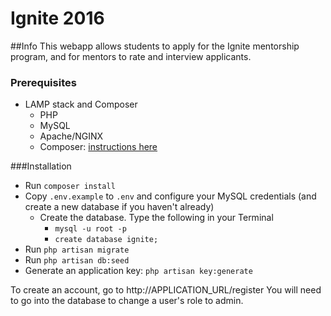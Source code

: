 # Ignite 2016

##Info
This webapp allows students to apply for the Ignite mentorship program, and for mentors to rate and interview applicants.

### Prerequisites
* LAMP stack and Composer
  * PHP
  * MySQL
  * Apache/NGINX
  * Composer: [instructions here](https://getcomposer.org/doc/00-intro.md)

###Installation
* Run `composer install`
* Copy `.env.example` to `.env` and configure your MySQL credentials (and create a new database if you haven't already)
  * Create the database. Type the following in your Terminal
     * `mysql -u root -p`
     * `create database ignite;`
* Run `php artisan migrate`
* Run `php artisan db:seed`
* Generate an application key: `php artisan key:generate`

To create an account, go to http://APPLICATION_URL/register
You will need to go into the database to change a user's role to admin.
